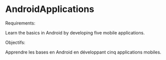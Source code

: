 # AndroidApplications

Requirements:

Learn the basics in Android by developing five mobile applications.

Objectifs:

Apprendre les bases en Android en développant cinq applications mobiles.

